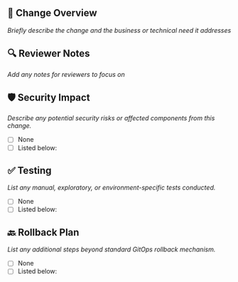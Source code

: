 ## 🚀 Change Overview
*Briefly describe the change and the business or technical need it addresses*

## 🔍 Reviewer Notes
*Add any notes for reviewers to focus on*

## 🛡️ Security Impact
*Describe any potential security risks or affected components from this change.*
  - [ ] None
  - [ ] Listed below:

## ✅ Testing
*List any manual, exploratory, or environment-specific tests conducted.*
  - [ ] None
  - [ ] Listed below:

## 🔙 Rollback Plan
*List any additional steps beyond standard GitOps rollback mechanism.*
  - [ ] None
  - [ ] Listed below:

<!-- Ignore for now -->
<!-- Fill out these fields if you don't already have a linked linear ticket -->
<!-- Delete this comment line and following comment line starting with "<!" -->
<!--
## 👥 Request Approval
*Assign any required approvers or stakeholders in the linked Linear sub-issue, if applicable.*

